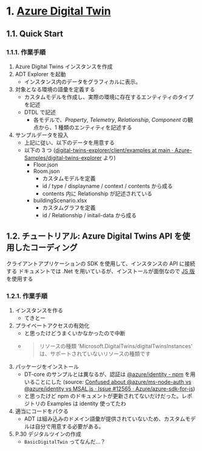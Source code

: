 # 1. [Azure Digital Twin](https://docs.microsoft.com/ja-jp/azure/digital-twins/overview)

## 1.1. Quick Start

### 1.1.1. 作業手順

1. Azure Digital Twins インスタンスを作成
2. ADT Explorer を起動
   - インスタンス内のデータをグラフィカルに表示。
3. 対象となる環境の語彙を定義する
   - カスタムモデルを作成し、実際の環境に存在するエンティティのタイプを記述
   - DTDL で記述
     - 各モデルで、_Property_, _Telemetry_, _Relationship_, _Component_ の観点から、1 種類のエンティティを記述する
4. サンプルデータを投入
   - 上記に従い、以下のデータを用意する
   - 以下の 3 つ ([digital-twins-explorer/client/examples at main · Azure-Samples/digital-twins-explorer](https://github.com/Azure-Samples/digital-twins-explorer/tree/main/client/examples) より)
     - Floor.json
     - Room.json
       - カスタムモデルを定義
       - id / type / displayname / context / contents から成る
       - contents 内に Relationship が記述されている
     - buildingScenario.xlsx
       - カスタムグラフを定義
       - id / Relationship / initail-data から成る

## 1.2. チュートリアル: Azure Digital Twins API を使⽤したコーディング

クライアントアプリケーションの SDK を使用して、インスタンスの API に接続する
ドキュメントでは .Net を用いているが、インストールが面倒なので [JS 版](https://www.npmjs.com/package/@azure/digital-twins-core) を使用する

### 1.2.1. 作業手順

1. インスタンスを作る
   - てきとー
2. プライベートアクセスの有効化
   - と思ったけどうまくいかなかったので中断
   - > リソースの種類 'Microsoft.DigitalTwins/digitalTwinsInstances' は、サポートされていないリソースの種類です
3. パッケージをインストール
   - DT-core のサンプルとは異なるが、認証は [@azure/identity - npm](https://www.npmjs.com/package/@azure/identity) を用いることにした (source: [Confused about @azure/ms-node-auth vs @azure/identity vs MSAL.js · Issue #12565 · Azure/azure-sdk-for-js](https://github.com/Azure/azure-sdk-for-js/issues/12565#issuecomment-732395103))
   - と思ったけど npm のドキュメントが更新されてないだけだった。レポジトリの Examples は identity 使ってたわ
4. 適当にコードをパクる
   - ADT は組み込みのドメイン語彙が提供されていないため、カスタムモデルは自分で用意する必要がある。
5. P.30 デジタルツインの作成
   - `BasicDigitalTwin` ってなんだ…？

